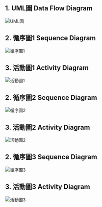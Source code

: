 ## 1. UML圖 Data Flow Diagram 
![UML圖]()

## 2. 循序圖1  Sequence Diagram
![循序圖1]()
## 3. 活動圖1 Activity Diagram
![活動圖1]()
## 2. 循序圖2  Sequence Diagram
![循序圖2]()
## 3. 活動圖2 Activity Diagram
![活動圖2]()
## 2. 循序圖3  Sequence Diagram
![循序圖3]()
## 3. 活動圖3 Activity Diagram
![活動圖3]()
